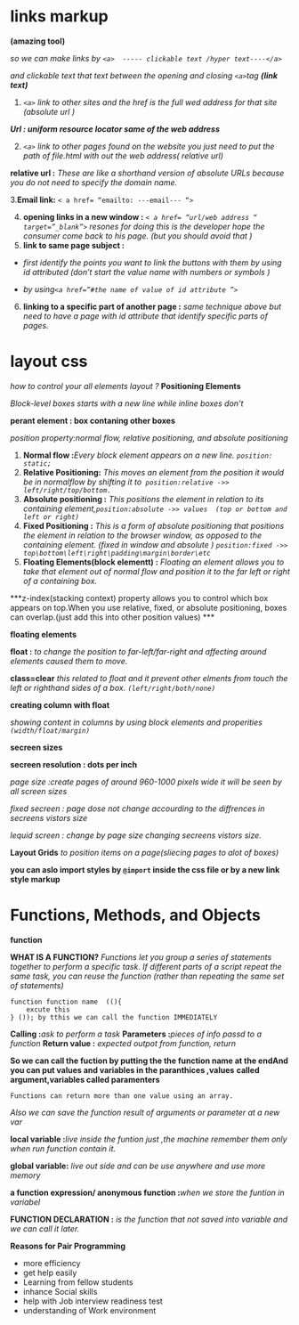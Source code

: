 # links markup

**(amazing tool)**

_so we can make links by `<a>  ----- clickable text /hyper text----</a>`_

_and clickable text that text between the opening and closing `<a>`tag  **(link text)**_

1.	_`<a>` link to other sites and the href is the full wed address for that site (absolute url )_

***Url : uniform resource locator same of the web address***

2.	_`<a>` link to other pages found on the website  you just need to put the path of file.html with out the web address( relative url)_

**relative url :** _These are like a shorthand version of absolute URLs because you do not need to specify the domain name._

3.**Email link:** `< a href= “emailto: ---email--- “>`


4.	**opening links in a new window :** 
_`< a href= “url/web address “ target=”_blank”>` resones for doing this is the developer hope the consumer come back to his page. (but you should avoid that )_
5.	  **link to same page subject :**  

 * _first identify the points you want to link the buttons with them  by using id attributed (don’t start the value name with numbers or symbols )_

* _by using`<a href=”#the name of value of id attribute ”>`_ 
6.	**linking to a specific part of another page :** _same technique above but need to have  a page with id attribute that identify specific parts of pages._ 

# layout css

_how to control your all elements layout  ?_
**Positioning Elements**

*Block-level boxes starts with a new line while inline boxes don't*

**perant element : box contaning other boxes**

*position property:normal flow, relative positioning, and absolute*
*positioning*

1. **Normal flow :**_Every block element appears on a new line._
_`position: static; `_
2. **Relative Positioning:** _This moves an element from the position it would be in normalflow by shifting it to` position:relative ->> left/right/top/bottom.`_
3. **Absolute positioning :** _This positions the element in relation to its containing element,`position:absolute ->> values  (top or bottom and left or right)`_
4. **Fixed Positioning :** _This is a form of absolute positioning that_ _positions the element in relation to the browser window, as opposed to_ _the containing element. (fixed in window and absolute )_
_`position:fixed ->> top\bottom\left\right\padding\margin\border\etc`_
5. **Floating Elements(block elementt) :** _Floating an element allows you to take that element out of normal flow and position it to the far left or right of a containing box._

***z-index(stacking context) property allows you to control which box appears on top.When you use relative, fixed, or absolute positioning, boxes can overlap.(just add this into other position values) ***

**floating elements**

**float :** *to change the position to far-left/far-right and affecting around elements caused them to move.*

**class=clear** 
_this related to float and it prevent other elments from  touch the left or righthand sides of a box. `(left/right/both/none)`_

**creating column with float**

_showing content in columns by using block elements and properities `(width/float/margin)`_

**secreen sizes**

**secreen resolution : dots per inch** 

*page size :create pages of around 960-1000 pixels wide it will be seen by all screen sizes*

*fixed secreen : page dose not change accourding to the diffrences in secreens vistors size*

*lequid screen : change by page size changing secreens vistors size.*

**Layout Grids**
 _to position items on a page(sliecing pages to alot of boxes)_

 **you can aslo import styles by `@import` inside the css file or by a new link style markup**

 # Functions, Methods, and Objects

 **function**

**WHAT IS A FUNCTION?** _Functions let you group a series of statements together to perform a specific task. If different parts of a script repeat the same task, you can reuse the function (rather than repeating the same set of statements)_
```
function function name  ((){
    excute this
} ()); by tthis we can call the function IMMEDIATELY 
```
**Calling :**_ask to perform a task_
**Parameters :**_pieces of info passd to a function_
**Return value :** _expected outpot from function, return_ 

**So we can call the fuction  by putting the the function name  at the endAnd you can put values and variables in the paranthices ,values** **called argument,variables called paramenters**

`Functions can return more than one value using an array. `

*Also we can save the function result of arguments  or parameter at a new var*

**local variable :**_live inside the funtion just ,the machine remember them only when run function contain it._

**global variable:** _live out side and can be use anywhere and use more memory_

**a function expression/ anonymous function :**_when we store the funtion in variabel_

**FUNCTION DECLARATION :** _is the function that not saved into variable and  we can call it later._


**Reasons for Pair Programming**
+ more efficiency
+ get help easily 
+ Learning from fellow students
+ inhance Social skills
+ help with Job interview readiness test
+ understanding of Work environment 



